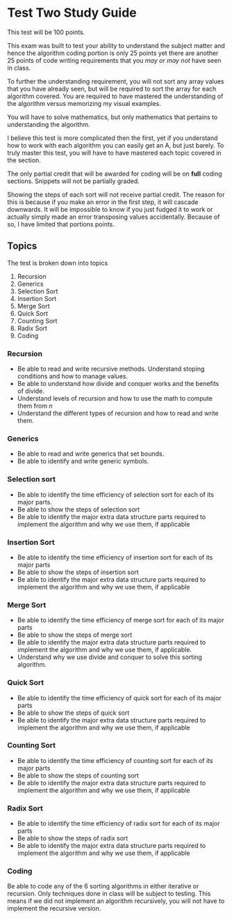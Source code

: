 # Test Two Study Guide
This test will be 100 points.

This exam was built to test your ability to understand the subject matter and hence the algorithm coding portion is only 25 points yet there are another 25 points of code writing requirements that you *may or may not* have seen in class.

To further the understanding requirement, you will not sort any array values that you have already seen, but will be required to sort the array for each algorithm covered. You are required to have mastered the understanding of the algorithm versus memorizing my visual examples.

You will have to solve mathematics, but only mathematics that pertains to understanding the algorithm.

I believe this test is more complicated then the first, yet if you understand how to work with each algorithm you can easily get an A, but just barely. To truly master this test, you will have to have mastered each topic covered in the section.

The only partial credit that will be awarded for coding will be on **full** coding sections. Snippets will not be partially graded.

Showing the steps of each sort will not receive partial credit. The reason for this is because if you make an error in the first step, it will cascade downwards. It will be impossible to know if you just fudged it to work or actually simply made an error transposing values accidentally. Because of so, I have limited that portions points.

## Topics
The test is broken down into topics

1. Recursion
2. Generics
3. Selection Sort
4. Insertion Sort
5. Merge Sort
6. Quick Sort
7. Counting Sort
8. Radix Sort
9. Coding

### Recursion
* Be able to read and write recursive methods. Understand stoping conditions and how to manage values.
* Be able to understand how divide and conquer works and the benefits of divide.
* Understand levels of recursion and how to use the math to compute them from *n*
* Understand the different types of recursion and how to read and write them.

### Generics
* Be able to read and write generics that set bounds.
* Be able to identify and write generic symbols.

### Selection sort
* Be able to identify the time efficiency of selection sort for each of its major parts.
* Be able to show the steps of selection sort
* Be able to identify the major extra data structure parts required to implement the algorithm and why we use them, if applicable

### Insertion Sort
* Be able to identify the time efficiency of insertion sort for each of its major parts
* Be able to show the steps of insertion sort
* Be able to identify the major extra data structure parts required to implement the algorithm and why we use them, if applicable

### Merge Sort
* Be able to identify the time efficiency of merge sort for each of its major parts
* Be able to show the steps of merge sort
* Be able to identify the major extra data structure parts required to implement the algorithm and why we use them, if applicable.
* Understand why we use divide and conquer to solve this sorting algorithm.

### Quick Sort
* Be able to identify the time efficiency of quick sort for each of its major parts
* Be able to show the steps of quick sort
* Be able to identify the major extra data structure parts required to implement the algorithm and why we use them, if applicable

### Counting Sort
* Be able to identify the time efficiency of counting sort for each of its major parts
* Be able to show the steps of counting sort
* Be able to identify the major extra data structure parts required to implement the algorithm and why we use them, if applicable

### Radix Sort
* Be able to identify the time efficiency of radix sort for each of its major parts
* Be able to show the steps of radix sort
* Be able to identify the major extra data structure parts required to implement the algorithm and why we use them, if applicable

### Coding
Be able to code any of the 6 sorting algorithms in either iterative or recursion. Only techniques done in class will be subject to testing. This means if we did not implement an algorithm recursively, you will not have to implement the recursive version.
